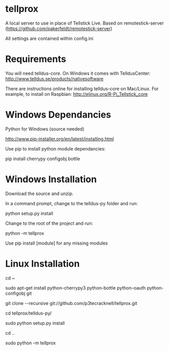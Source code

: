 tellprox
========

A local server to use in place of Tellstick Live. Based on remotestick-server (https://github.com/pakerfeldt/remotestick-server)

All settings are contained within config.ini

Requirements
============
You will need telldus-core. On Windows it comes with TelldusCenter:
http://www.telldus.se/products/nativesoftware

There are instructions online for installing telldus-core on Mac/Linux. For example, to install on Raspbian:
http://elinux.org/R-Pi_Tellstick_core

Windows Dependancies
====================
Python for Windows (source needed)

http://www.pip-installer.org/en/latest/installing.html

Use pip to install python module dependancies:

pip install cherrypy configobj bottle

Windows Installation
====================

Download the source and unzip.

In a command prompt, change to the telldus-py folder and run:

python setup.py install

Change to the  root of the project and run:

python -m tellprox

Use pip install [module] for any missing modules

Linux Installation
==================

cd ~

sudo apt-get install python-cherrypy3 python-bottle python-oauth python-configobj git

git clone --recursive git://github.com/p3tecracknell/tellprox.git

cd tellprox/telldus-py/

sudo python setup.py install

cd ..

sudo python -m tellprox
